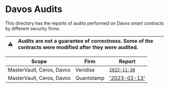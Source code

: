 # Davos Audits

This directory has the reports of audits performed on Davos smart contracts by different security firms.

| :warning: | Audits are not a guarantee of correctness. Some of the contracts were modified after they were audited. |
| --------- | :------------------------------------------------------------------------------------------------------ |

| Scope                     | Firm       | Report                                  |
|---------------------------|------------|-----------------------------------------|
| MasterVault, Ceros, Davos | Veridise   | [`2022-11-30`](./Veridise_301122.pdf)   |
| MasterVault, Ceros, Davos | Quantstamp | ['2023-02-13'](./Quantstamp_130223.pdf) |
